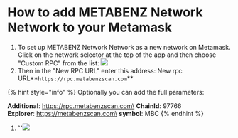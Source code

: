 # How to add METABENZ Network Network to your Metamask

1. To set up METABENZ Network Network as a new network on Metamask. Click on the network selector at the top of the app and then choose "Custom RPC" from the list: ![](.gitbook/assets/etz1%20\(1\).png)
2. Then in the "New RPC URL" enter this address: New rpc URL**`https://rpc.metabenzscan.com`**

{% hint style="info" %}
Optionally you can add the full parameters:

**Additional**: https://rpc.metabenzscan.com\
**ChainId**: 97766\
**Explorer**: https://metabenzscan.com\
**symbol**: MBC
{% endhint %}

1. **\`\`**![](.gitbook/assets/ez2.png)
